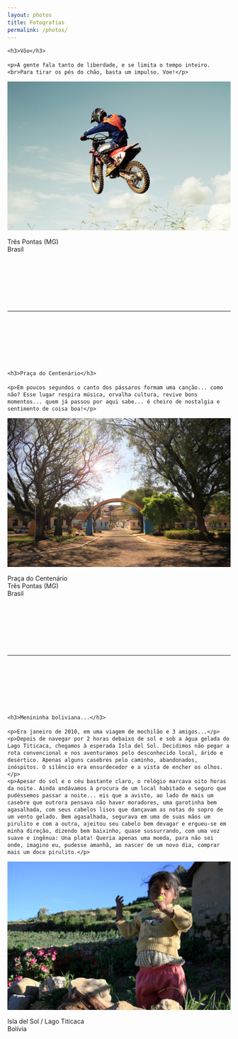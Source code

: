 ```yaml
---
layout: photos
title: Fotografias
permalink: /photos/
---
```


<div class="wrapper">

	<h3>Vôo</h3>

	<p>A gente fala tanto de liberdade, e se limita o tempo inteiro.<br>Para tirar os pés do chão, basta um impulso. Voe!</p>

</div>

![image-title-here](/assets/imgs/photos/2011-05-02-voo.jpg)

<div class="wrapper">
	<p>Três Pontas (MG)<br>Brasil</p>
</div>

<br>
<hr style="margin:100px 0;">
<br>

<div class="wrapper">

	<h3>Praça do Centenário</h3>

	<p>Em poucos segundos o canto dos pássaros formam uma canção... como não? Esse lugar respira música, orvalha cultura, revive bons momentos... quem já passou por aqui sabe... é cheiro de nostalgia e sentimento de coisa boa!</p>

</div>

![image-title-here](/assets/imgs/photos/2019-08-09-praca-do-centenario.jpg)

<div class="wrapper">
	<p>Praça do Centenário<br>Três Pontas (MG)<br>Brasil</p>
</div>

<br>
<hr style="margin:100px 0;">
<br>

<div class="wrapper">

	<h3>Menininha boliviana...</h3>

	<p>Era janeiro de 2010, em uma viagem de mochilão e 3 amigos...</p>
	<p>Depois de navegar por 2 horas debaixo de sol e sob a água gelada do Lago Titicaca, chegamos à esperada Isla del Sol. Decidimos não pegar a rota convencional e nos aventuramos pelo desconhecido local, árido e desértico. Apenas alguns casebres pelo caminho, abandonados, inóspitos. O silêncio era ensurdecedor e a vista de encher os olhos.</p>
	<p>Apesar do sol e o céu bastante claro, o relógio marcava oito horas da noite. Ainda andávamos à procura de um local habitado e seguro que pudéssemos passar a noite... eis que a avisto, ao lado de mais um casebre que outrora pensava não haver moradores, uma garotinha bem agasalhada, com seus cabelos lisos que dançavam as notas do sopro de um vento gelado. Bem agasalhada, segurava em uma de suas mãos um pirulito e com a outra, ajeitou seu cabelo bem devagar e ergueu-se em minha direção, dizendo bem baixinho, quase sussurrando, com uma voz suave e ingênua: Una plata! Queria apenas uma moeda, para não sei onde, imagino eu, pudesse amanhã, ao nascer de um novo dia, comprar mais um doce pirulito.</p>

</div>

![image-title-here](/assets/imgs/photos/2010-01-06-thiagonasc-garota-boliviana.jpg)

<div class="wrapper">
	<p>Isla del Sol / Lago Titicaca<br>Bolívia</p>
</div>